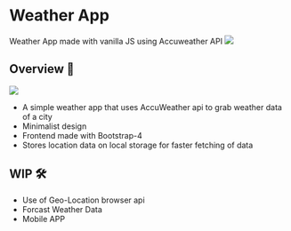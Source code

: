 # Weather App
 Weather App made with vanilla JS using Accuweather API
<img src="https://forthebadge.com/images/badges/made-with-javascript.svg"> 

## Overview 👀
<img src="img/img.png">

- A simple weather app that uses AccuWeather api to grab weather data of a city
- Minimalist design
- Frontend made with Bootstrap-4
- Stores location data on local storage for faster fetching of data

## WIP 🛠
- Use of Geo-Location browser api
- Forcast Weather Data
- Mobile APP
